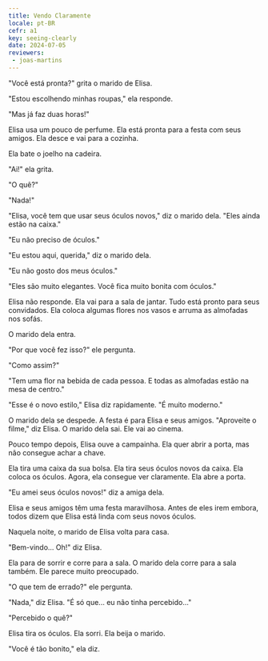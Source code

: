 ```yaml
---
title: Vendo Claramente
locale: pt-BR
cefr: a1
key: seeing-clearly
date: 2024-07-05
reviewers:
 - joas-martins
---
```


"Você está pronta?" grita o marido de Elisa.

"Estou escolhendo minhas roupas," ela responde.

"Mas já faz duas horas!"

Elisa usa um pouco de perfume. Ela está pronta para a festa com seus amigos. Ela desce e vai para a cozinha.

Ela bate o joelho na cadeira.

"Ai!" ela grita.

"O quê?"

"Nada!"

"Elisa, você tem que usar seus óculos novos," diz o marido dela. "Eles ainda estão na caixa."

"Eu não preciso de óculos."

"Eu estou aqui, querida," diz o marido dela.

"Eu não gosto dos meus óculos."

"Eles são muito elegantes. Você fica muito bonita com óculos."

Elisa não responde. Ela vai para a sala de jantar. Tudo está pronto para seus convidados. Ela coloca algumas flores nos vasos e arruma as almofadas nos sofás.

O marido dela entra.

"Por que você fez isso?" ele pergunta.

"Como assim?"

"Tem uma flor na bebida de cada pessoa. E todas as almofadas estão na mesa de centro."

"Esse é o novo estilo," Elisa diz rapidamente. "É muito moderno."

O marido dela se despede. A festa é para Elisa e seus amigos. "Aproveite o filme," diz Elisa. O marido dela sai. Ele vai ao cinema.

Pouco tempo depois, Elisa ouve a campainha. Ela quer abrir a porta, mas não consegue achar a chave.

Ela tira uma caixa da sua bolsa. Ela tira seus óculos novos da caixa. Ela coloca os óculos. Agora, ela consegue ver claramente. Ela abre a porta.

"Eu amei seus óculos novos!" diz a amiga dela.

Elisa e seus amigos têm uma festa maravilhosa. Antes de eles irem embora, todos dizem que Elisa está linda com seus novos óculos.

Naquela noite, o marido de Elisa volta para casa.

"Bem-vindo... Oh!" diz Elisa.

Ela para de sorrir e corre para a sala. O marido dela corre para a sala também. Ele parece muito preocupado.

"O que tem de errado?" ele pergunta.

"Nada," diz Elisa. "É só que... eu não tinha percebido..."

"Percebido o quê?"

Elisa tira os óculos. Ela sorri. Ela beija o marido.

"Você é tão bonito," ela diz.